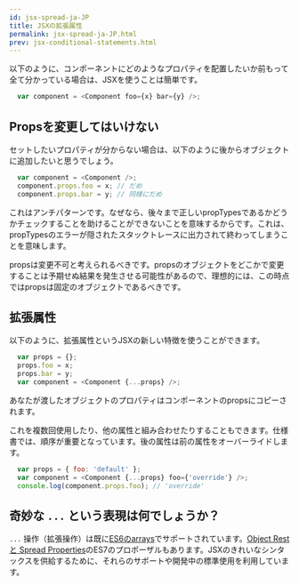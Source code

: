 ```yaml
---
id: jsx-spread-ja-JP
title: JSXの拡張属性
permalink: jsx-spread-ja-JP.html
prev: jsx-conditional-statements.html
---
```


以下のように、コンポーネントにどのようなプロパティを配置したいか前もって全て分かっている場合は、JSXを使うことは簡単です。

```javascript
  var component = <Component foo={x} bar={y} />;
```

## Propsを変更してはいけない

セットしたいプロパティが分からない場合は、以下のように後からオブジェクトに追加したいと思うでしょう。

```javascript
  var component = <Component />;
  component.props.foo = x; // だめ
  component.props.bar = y; // 同様にだめ
```

これはアンチパターンです。なぜなら、後々まで正しいpropTypesであるかどうかチェックすることを助けることができないことを意味するからです。これは、propTypesのエラーが隠されたスタックトレースに出力されて終わってしまうことを意味します。

propsは変更不可と考えられるべきです。propsのオブジェクトをどこかで変更することは予期せぬ結果を発生させる可能性があるので、理想的には、この時点ではpropsは固定のオブジェクトであるべきです。

## 拡張属性

以下のように、拡張属性というJSXの新しい特徴を使うことができます。

```javascript
  var props = {};
  props.foo = x;
  props.bar = y;
  var component = <Component {...props} />;
```

あなたが渡したオブジェクトのプロパティはコンポーネントのpropsにコピーされます。

これを複数回使用したり、他の属性と組み合わせたりすることもできます。仕様書では、順序が重要となっています。後の属性は前の属性をオーバーライドします。

```javascript
  var props = { foo: 'default' };
  var component = <Component {...props} foo={'override'} />;
  console.log(component.props.foo); // 'override'
```

## 奇妙な `...` という表現は何でしょうか？

`...` 操作（拡張操作）は既に[ES6のarrays](https://developer.mozilla.org/en-US/docs/Web/JavaScript/Reference/Operators/Spread_operator)でサポートされています。[Object Rest と Spread Properties](https://github.com/sebmarkbage/ecmascript-rest-spread)のES7のプロポーザルもあります。JSXのきれいなシンタックスを供給するために、それらのサポートや開発中の標準使用を利用しています。

